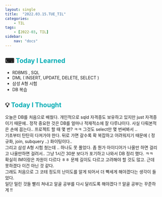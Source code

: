```yaml
---
layout: single
title:  "2022.03.15.TUE_TIL"
categories: 
    - TIL
tags: 
    - [2022-03, TIL]
sidebar:
    nav: "docs"
---
```



## ⌨ <a style="color:#00adb5">Today I Learned</a>
- RDBMS , SQL
- DML ( INSERT, UPDATE, DELETE, SELECT )
- 삼성 A형 시험
- DB 복습

## 💡 <a style="color:#00adb5">Today I Thought</a>
오늘은 DB를 처음으로 배웠다. 개인적으로 sqld 자격증도 보유하고 있지만 just 자격증이기 때문에.. 정작 중요한 것은 DB를 얼마나 적재적소에 잘 다루냐이다. 사실 다뤄본적은 손에 꼽는다.. 프로젝트 할 때 몇 번? ㅋㅋ 그것도 select만 몇 번써봐서 ..<br>
기초부터 탄탄히 다져가야 한다. 뒤로 가면 갈수록 확 복잡하고 어려워지기 때문에 ( 정규화, join, subquery ..) 화이팅이다..<br>
그리고 삼성 A형 시험 쳤는데 .. 하나도 못 풀었다. 좀 뭔가 아이디어가 나올만 하면 걸리고 나올만하면 걸려서.. 그냥 1시간 30분 보다가 포기하고 나와서 DB 정리 했다. ㅋㅋ <br>
확실히 IM이랑은 차원이 다르다 ㅎㅎ 문제 길이도 다르고 고려해야 할 것도 많고. 근데 못하겠다 이건 아닌 것 같다.<br>
그래도 처음으로 그 코테 정도의 난이도를 알게 되어서 더 빡세게 해야겠다는 생각이 들었다.<br>
일단 밀린 것들 빨리 쳐내고 알골 공부를 다시 달리도록 해야겠다 !! 알골 공부는 꾸준하게 !!